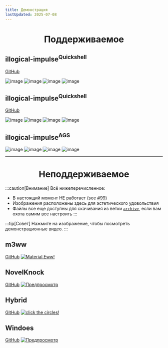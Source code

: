 ```yaml
---
title: Демонстрация
lastUpdated: 2025-07-08
---
```


<div align="center">
    <h1>Поддерживаемое</h1>
</div>

## illogical-impulse<sup>Quickshell</sup>
[GitHub](https://github.com/end-4/dots-hyprland)

![image](https://repository-images.githubusercontent.com/583820372/55988d08-a8db-421a-8761-f6e98ea89ce3)
![image](https://github.com/user-attachments/assets/08d26785-b54d-4ad1-875b-bb08cc6757f5)
![image](https://github.com/user-attachments/assets/86cc511b-0d33-4c78-bcc0-3037d02a17da)
![image](https://github.com/user-attachments/assets/e402f74a-6bd8-4ebe-bcf4-3a4a4846de10)

## illogical-impulse<sup>Quickshell</sup>
[GitHub](https://github.com/end-4/dots-hyprland)

![image](https://repository-images.githubusercontent.com/583820372/55988d08-a8db-421a-8761-f6e98ea89ce3)
![image](https://github.com/user-attachments/assets/08d26785-b54d-4ad1-875b-bb08cc6757f5)
![image](https://github.com/user-attachments/assets/86cc511b-0d33-4c78-bcc0-3037d02a17da)
![image](https://github.com/user-attachments/assets/e402f74a-6bd8-4ebe-bcf4-3a4a4846de10)


## illogical-impulse<sup>AGS</sup>
![image](/dots-hyprland-wiki/screenshots/i-i.2.png)
![image](/dots-hyprland-wiki/screenshots/i-i.3.png)
![image](/dots-hyprland-wiki/screenshots/i-i.4.png)
![image](/dots-hyprland-wiki/screenshots/i-i.5.png)

---

<div align="center">
    <h1>Неподдерживаемое</h1>
</div>

:::caution[Внимание]
Всё нижеперечисленное:
- В настоящий момент НЕ работает (see [#99](https://github.com/end-4/dots-hyprland/issues/99))
- Изображения расположены здесь для эстетического удовольствия
- Файлы все еще доступны для скачивания из ветки [`archive`](https://github.com/end-4/dots-hyprland/tree/archive), если вам охота самим все настроить
:::

:::tip[Совет]
Нажмите на изображение, чтобы посмотреть демонстрационные видео.
:::

## m3ww
[GitHub](https://github.com/end-4/dots-hyprland/tree/archive)
<a href="https://streamable.com/85ch8x">
 <img src="/dots-hyprland-wiki/screenshots/m3ww.1.png" alt="Material Eww!">
</a>

## NovelKnock
[GitHub](https://github.com/end-4/dots-hyprland/tree/archive)
<a href="https://streamable.com/7vo61k">
 <img src="/dots-hyprland-wiki/screenshots/n-k.1.png" alt="Предпросмотр">
</a>

## Hybrid
[GitHub](https://github.com/end-4/dots-hyprland/tree/archive)
<a href="https://streamable.com/4oogot">
 <img src="/dots-hyprland-wiki/screenshots/hybrid.1.png" alt="click the circles!">
</a>

## Windoes
[GitHub](https://github.com/end-4/dots-hyprland/tree/archive)
<a href="https://streamable.com/5qx614">
 <img src="/dots-hyprland-wiki/screenshots/windoes.1.png" alt="Предпросмотр">
</a>
